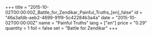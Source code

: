 +++
title = "2015-10-02T00:00:00Z_Battle_for_Zendikar_Painful_Truths_[en]_false"
id = "46a3afdb-aeb2-4699-91f9-5c42284b3a4a"
date = "2015-10-02T00:00:00Z"
name = "Painful Truths"
lang = ["en"]
price = "0.29"
quantity = 1
foil = false
set = "Battle for Zendikar"
+++
